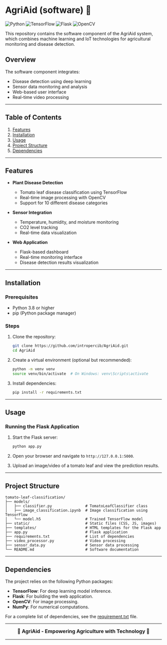 # AgriAid  (software) 🌱

![Python](https://img.shields.io/badge/Python-3.8%2B-blue)
![TensorFlow](https://img.shields.io/badge/TensorFlow-2.18.0-orange)
![Flask](https://img.shields.io/badge/Flask-3.1.0-lightgrey)
![OpenCV](https://img.shields.io/badge/OpenCV-4.10.0-green)

This repository contains the software component of the AgriAid system, which combines machine learning and IoT technologies for agricultural monitoring and disease detection.

## Overview

The software component integrates:

- Disease detection using deep learning
- Sensor data monitoring and analysis
- Web-based user interface
- Real-time video processing

---

## Table of Contents

1. [Features](#features)
2. [Installation](#installation)
3. [Usage](#usage)
4. [Project Structure](#project-structure)
5. [Dependencies](#dependencies)

---

## Features

- **Plant Disease Detection** 
   - Tomato leaf disease classification using TensorFlow 
   - Real-time image processing with OpenCV 
   - Support for 10 different disease categories 
   
- **Sensor Integration** 
   - Temperature, humidity, and moisture monitoring   
   - CO2 level tracking 
   - Real-time data visualization 
   
- **Web Application** 
   - Flask-based dashboard 
   - Real-time monitoring interface 
   - Disease detection results visualization

---

## Installation

### Prerequisites

- Python 3.8 or higher
- pip (Python package manager)

### Steps

1. Clone the repository:

   ```bash
   git clone https://github.com/intropercib/AgriAid.git
   cd AgriAid
   ```

2. Create a virtual environment (optional but recommended):

   ```bash
   python -m venv venv
   source venv/bin/activate  # On Windows: venv\Scripts\activate
   ```

3. Install dependencies:

   ```bash
   pip install -r requirements.txt
   ```

---

## Usage

### Running the Flask Application

1. Start the Flask server:

   ```bash
   python app.py
   ```

2. Open your browser and navigate to `http://127.0.0.1:5000`.

3. Upload an image/video of a tomato leaf and view the prediction results.

---

## Project Structure

```
tomato-leaf-classification/
├── models/
│   ├── classifier.py               # TomatoLeafClassifier class
│   ├── image_classification.ipynb  # Image classification using TensorFlow
│   └── model.h5                    # Trained TensorFlow model
├── static/                         # Static files (CSS, JS, images)
├── templates/                      # HTML templates for the Flask app
├── app.py                          # Flask application
├── requirements.txt                # List of dependencies
├── video_processor.py              # Video processing
├── sensor_data.py                  # Sensor data processing
└── README.md                       # Software documentation
```

---

## Dependencies

The project relies on the following Python packages:

- **TensorFlow**: For deep learning model inference.
- **Flask**: For building the web application.
- **OpenCV**: For image processing.
- **NumPy**: For numerical computations.

For a complete list of dependencies, see the [requirement.txt](/software/requirement.txt) file.

---
<div style="text-align:center; font-size:16px; font-weight:bold;">
🌱 AgriAid - Empowering Agriculture with Technology 🌱
<div>

---

